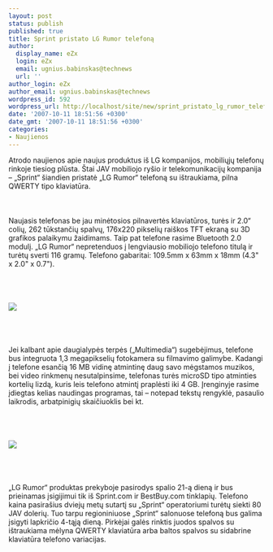 ```yaml
---
layout: post
status: publish
published: true
title: Sprint pristato LG Rumor telefoną
author:
  display_name: eZx
  login: eZx
  email: ugnius.babinskas@technews
  url: ''
author_login: eZx
author_email: ugnius.babinskas@technews
wordpress_id: 592
wordpress_url: http://localhost/site/new/sprint_pristato_lg_rumor_telefona/
date: '2007-10-11 18:51:56 +0300'
date_gmt: '2007-10-11 18:51:56 +0300'
categories:
- Naujienos
---
```

<p>Atrodo naujienos apie naujus produktus iš LG kompanijos, mobiliųjų telefonų rinkoje tiesiog plūsta. Štai JAV mobiliojo ryšio ir telekomunikacijų kompanija – „Sprint“ šiandien pristatė „LG Rumor“ telefoną su ištraukiama, pilna QWERTY tipo klaviatūra.<br />
<br><br />
<br>Naujasis telefonas be jau minėtosios pilnavertės klaviatūros, turės ir 2.0“ colių, 262 tūkstančių spalvų, 176x220 pikselių raiškos TFT ekraną su 3D grafikos palaikymu žaidimams. Taip pat telefone rasime Bluetooth 2.0 modulį. „LG Rumor“ nepretenduos į lengviausio mobiliojo telefono titulą ir turėtų sverti 116 gramų. Telefono gabaritai: 109.5mm x 63mm x 18mm (4.3&quot; x 2.0&quot; x 0.7&quot;).<br />
<br><br />
<br><br><img src="http://www.ipix.lt/out.php/i262950_image.jpg"><br><br />
<br><br />
<br>Jei kalbant apie daugialypės terpės („Multimedia“) sugebėjimus, telefone bus integruota 1,3 megapikselių fotokamera su filmavimo galimybe. Kadangi į telefone esančią 16 MB vidinę atmintinę daug savo mėgstamos muzikos, bei video rinkmenų nesutalpinsime, telefonas turės microSD tipo atminties kortelių lizdą, kuris leis telefono atmintį praplėsti iki 4 GB. Įrenginyje rasime įdiegtas kelias naudingas programas, tai – notepad tekstų rengyklė, pasaulio laikrodis, arbatpinigių skaičiuoklis bei kt.<br />
<br><br />
<br><br><img src="http://www.ipix.lt/out.php/i262948_rumorBClosedhr.jpg"><br><br />
<br><br />
<br>„LG Rumor“ produktas prekyboje pasirodys spalio 21-ą dieną ir bus prieinamas įsigijimui tik iš Sprint.com ir BestBuy.com tinklapių. Telefono kaina pasirašius dviejų metų sutartį su „Sprint“ operatoriumi turėtų siekti 80 JAV dolerių. Tuo tarpu regioniniuose „Sprint“ salonuose telefoną bus galima įsigyti lapkričio 4-tąją dieną. Pirkėjai galės rinktis juodos spalvos su ištraukiama mėlyna QWERTY klaviatūra arba baltos spalvos su sidabrine klaviatūra telefono variacijas.</p>
